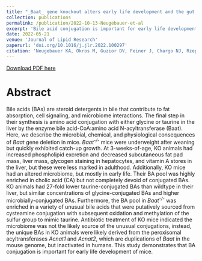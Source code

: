 ```yaml
---
title: "_Baat_ gene knockout alters early life development and the gut microbiome and reveals unusual bile acids in mice"
collection: publications
permalink: /publication/2022-10-13-Neugebauer-et-al
excerpt: 'Bile acid conjugation is important for early life development of mice, as knocking out the gene responsible for canonical murine bile acid conjugation results in significant physiological deficits early in life.'
date: 2022-05-21
venue: 'Journal of Lipid Research'
paperurl: 'doi.org/10.1016/j.jlr.2022.100297'
citation: 'Neugebauer KA, Okros M, Guzior DV, Feiner J, Chargo NJ, Rzepka M, Schilmiller AL, O’Reilly S, Jones AD, Watson VE, Luyendyk JP, McCabe L, Quinn RA. 2022. Baat gene knockout alters early life development and the gut microbiome and reveals unusual bile acids in mice. J Lipid Res 63(12):100297.'
---
```

[Download PDF here](http://guziordo.github.io/files/Neugebauer_et_al_2022.pdf)

# Abstract

Bile acids (BAs) are steroid detergents in bile that contribute to fat absorption, cell signaling, and microbiome interactions. The final step in their synthesis is amino acid conjugation with either glycine or taurine in the liver by the enzyme bile acid-CoA:amino acid N-acyltransferase (Baat). Here, we describe the microbial, chemical, and physiological consequences of *Baat* gene deletion in mice. *Baat*<sup>*-/-*</sup> mice were underweight after weaning but quickly exhibited catch-up growth. At 3-weeks-of-age, KO animals had increased phospholipid excretion and decreased subcutaneous fat pad mass, liver mass, glycogen staining in hepatocytes, and vitamin A stores in the liver, but these were less marked in adulthood. Additionally, KO mice had an altered microbiome, but mostly in early life. Their BA pool was highly enriched in cholic acid (CA) but not completely devoid of conjugated BAs. KO animals had 27-fold lower taurine-conjugated BAs than wildtype in their liver, but similar concentrations of glycine-conjugated BAs and higher microbially-conjugated BAs. Furthermore, the BA pool in *Baat*<sup>*-/-*</sup> was enriched in a variety of unusual bile acids that were putatively sourced from cysteamine conjugation with subsequent oxidation and methylation of the sulfur group to mimic taurine. Antibiotic treatment of KO mice indicated the microbiome was not the likely source of the unusual conjugations, instead, the unique BAs in KO animals were likely derived from the peroxisomal acyltransferases *Acnat1* and *Acnat2*, which are duplications of *Baat* in the mouse genome, but inactivated in humans. This study demonstrates that BA conjugation is important for early life development of mice.

